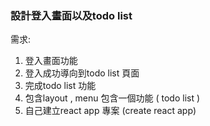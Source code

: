 ### 設計登入畫面以及todo list
需求:
1. 登入畫面功能
2. 登入成功導向到todo list 頁面
3. 完成todo list 功能
4. 包含layout , menu 包含一個功能 ( todo list )
5. 自己建立react app 專案 (create react app)
